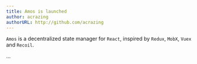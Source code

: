 ```yaml
---
title: Amos is launched
author: acrazing
authorURL: http://github.com/acrazing
---
```


`Amos` is a decentralized state manager for `React`, inspired by `Redux`,
`MobX`, `Vuex` and `Recoil`.

...
